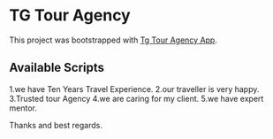 # TG Tour Agency

This project was bootstrapped with [Tg Tour Agency App](https://gt-tour-agency.web.app/).

## Available Scripts

1.we have Ten Years Travel Experience.
2.our traveller is very happy.
3.Trusted tour Agency
4.we are caring for my client.
5.we have expert mentor.

Thanks and best regards.
